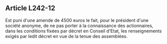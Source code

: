 Article L242-12
----
Est puni d'une amende de 4500 euros le fait, pour le président d'une société
anonyme, de ne pas porter à la connaissance des actionnaires, dans les
conditions fixées par décret en Conseil d'Etat, les renseignements exigés par
ledit décret en vue de la tenue des assemblées.
